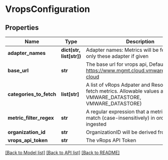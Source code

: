 # VropsConfiguration

## Properties
Name | Type | Description | Notes
------------ | ------------- | ------------- | -------------
**adapter_names** | **dict(str, list[str])** | Adapter names: Metrics will be fetched of only these adapter if given | [optional] 
**base_url** | **str** | The base url for vrops api, Default : https://www.mgmt.cloud.vmware.com/vrops-cloud | [optional] 
**categories_to_fetch** | **list[str]** | A list of vRops Adpater and Resource kind to fetch metrics.  Allowable values are VMWARE_DATASTORE, VMWARE_DATASTORE) | [optional] 
**metric_filter_regex** | **str** | A regular expression that a metric name must match (case-insensitively) in order to be ingested | [optional] 
**organization_id** | **str** | OrganizationID will be derived from api token | [optional] 
**vrops_api_token** | **str** | The vRops API Token | 

[[Back to Model list]](../README.md#documentation-for-models) [[Back to API list]](../README.md#documentation-for-api-endpoints) [[Back to README]](../README.md)


